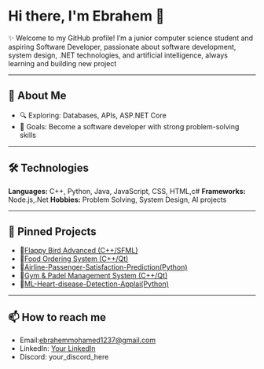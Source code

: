 # Hi there, I'm Ebrahem 👋

✨ Welcome to my GitHub profile!
I’m a junior computer science student and aspiring Software Developer, passionate about software development, system design, .NET technologies, and artificial intelligence, always learning and building new project

---

## 🚀 About Me
- 🔍 Exploring: Databases, APIs, ASP.NET Core 
- 🎯 Goals: Become a software developer with strong problem-solving skills  

---

## 🛠️ Technologies
**Languages:** C++, Python, Java, JavaScript, CSS, HTML,c# 
**Frameworks:** Node.js,.Net 
**Hobbies:** Problem Solving, System Design, AI projects  

---

## 📌 Pinned Projects
- 🔹[Flappy Bird Advanced (C++/SFML)](link_here)
- 🔹[Food Ordering System (C++/Qt)](link_here)
- 🔹[Airline-Passenger-Satisfaction-Prediction(Python)](link_here)
- 🔹[Gym & Padel Management System (C++/Qt)](link_here)
- 🔹[ML-Heart-disease-Detection-Applai(Python)](link_here)
---

## 📫 How to reach me
- Email:ebrahemmohamed1237@gmail.com 
- LinkedIn: [Your LinkedIn](www.linkedin.com/in/ebrahem-mohamed-7ba909334)  
- Discord: your_discord_here 
